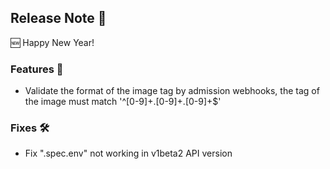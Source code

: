 ## Release Note 🍻

🆕 Happy New Year!

### Features 🌈

- Validate the format of the image tag by admission webhooks, the tag of the image must match '^[0-9]+.[0-9]+.[0-9]+$'

### Fixes 🛠

- Fix ".spec.env" not working in v1beta2 API version
